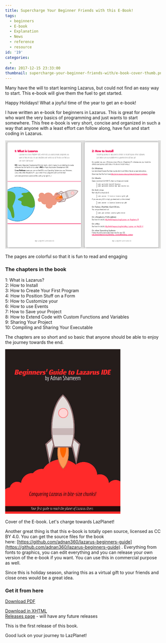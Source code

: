 ```yaml
---
title: Supercharge Your Beginner Friends with this E-Book!
tags:
  - beginners
  - E-book
  - Explanation
  - News
  - reference
  - resource
id: '19'
categories:
  - 
date: 2017-12-15 23:33:00
thumbnail: supercharge-your-beginner-friends-with/e-book-cover-thumb.png
---
```


Many have the will to start learning Lazarus, but could not find an easy way to start. This e-book will give them the fuel to get started.
<!-- more -->
  
  
Happy Holidays! What a joyful time of the year to get an e-book!  
  
I have written an e-book for beginners in Lazarus. This is great for people who want the very basics of programming and just wants to start somewhere. This free e-book is very short, concise and organized in such a way that anyone with a least effort can follow along, have fun and start coding in Lazarus.  
  

![Lazarus E-book - Beginners' Guide to Lazarus IDE](supercharge-your-beginner-friends-with/lazarus-ebook-preview.png "Lazarus E-book - Beginners' Guide to Lazarus IDE")

The pages are colorful so that it is fun to read and engaging

  

### The chapters in the book

1: What is Lazarus?  
2: How to Install  
3: How to Create Your First Program  
4: How to Position Stuff on a Form  
5: How to Customize your  
6: How to use Events  
7: How to Save your Project  
8: How to Extend Code with Custom Functions and Variables  
9: Sharing Your Project  
10: Compiling and Sharing Your Executable  
  
The chapters are so short and so basic that anyone should be able to enjoy the journey towards the end.  
  

![](supercharge-your-beginner-friends-with/lazarus-e-book-cover.jpg)

Cover of the E-book. Let's charge towards LazPlanet!

  
Another great thing is that this e-book is totally open source, licensed as CC BY 4.0. You can get the source files for the book here: [https://github.com/adnan360/lazarus-beginners-guide](https://github.com/adnan360/lazarus-beginners-guide) . Everything from fonts to graphics, you can edit everything and you can release your own version of the e-book if you want. You can use this in commercial purpose as well.  
  
Since this is holiday season, sharing this as a virtual gift to your friends and close ones would be a great idea.  
  

### Get it from here

[Download PDF](https://github.com/adnan360/lazarus-beginners-guide/releases/download/v1.0.0/lazarus-beginners-guide.pdf)

[Download in XHTML](https://github.com/adnan360/lazarus-beginners-guide/releases/download/v1.0.0/lazarus-beginners-guide.xhtml)  
[Releases page](https://github.com/adnan360/lazarus-beginners-guide/releases) - will have any future releases  
  
This is the first release of this book.  
  
Good luck on your journey to LazPlanet!